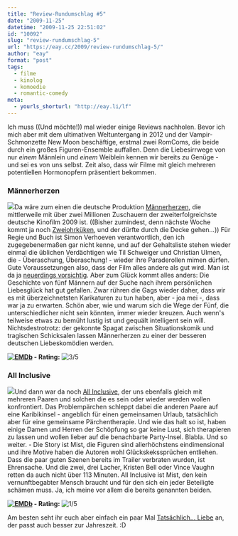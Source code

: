 ```yaml
---
title: "Review-Rundumschlag #5"
date: "2009-11-25"
datetime: "2009-11-25 22:51:02"
id: "10092"
slug: "review-rundumschlag-5"
url: "https://eay.cc/2009/review-rundumschlag-5/"
author: "eay"
format: "post"
tags:
  - filme
  - kinolog
  - komoedie
  - romantic-comedy
meta:
  - yourls_shorturl: "http://eay.li/lf"
---
```


Ich muss ((Und möchte!)) mal wieder einige Reviews nachholen. Bevor ich mich aber mit dem ultimativen Weltuntergang in 2012 und der Vampir-Schmonzette New Moon beschäftige, erstmal zwei RomComs, die beide durch ein großes Figuren-Ensemble auffallen. Denn die Liebesirrwege von nur _einem_ Männlein und _einem_ Weiblein kennen wir bereits zu Genüge - und sei es von uns selbst. Zeit also, dass wir Filme mit gleich mehreren potentiellen Hormonopfern präsentiert bekommen.

### Männerherzen

![](https://eay.cc/uploads/2009/maennerherzen.jpg)Da wäre zum einen die deutsche Produktion [Männerherzen](http://www.imdb.com/title/tt1255955/), die mittlerweile mit über zwei Millionen Zuschauern der zweiterfolgreichste deutsche Kinofilm 2009 ist. ((Bisher zumindest, denn nächste Woche kommt ja noch [Zweiohrküken](http://www.imdb.com/title/tt1343755/), und der dürfte durch die Decke gehen...)) Für Regie und Buch ist Simon Verhoeven verantwortlich, den ich zugegebenermaßen gar nicht kenne, und auf der Gehaltsliste stehen wieder einmal die üblichen Verdächtigen wie Til Schweiger und Christian Ulmen, die - Überaschung, Überaschung! - wieder ihre Paraderollen mimen dürfen. Gute Voraussetzungen also, dass der Film alles andere als gut wird. Man ist da ja [neuerdings ](//eay.cc/2009/vorsicht-comedians-im-kino/) [vorsichtig](//eay.cc/2008/1-12-ritter-zuviel/). Aber zum Glück kommt alles anders: Die Geschichte von fünf Männern auf der Suche nach ihrem persönlichen Liebesglück hat gut gefallen. Zwar rühren die Gags wieder daher, dass wir es mit überzeichnetsten Karikaturen zu tun haben, aber - joa mei -, dass war ja zu erwarten. Schön aber, wie und warum sich die Wege der Fünf, die unterschiedlicher nicht sein könnten, immer wieder kreuzen. Auch wenn's teilweise etwas zu bemüht lustig ist und gequält intelligent sein will. Nichtsdestrotrotz: der gekonnte Spagat zwischen Situationskomik und tragischen Schicksalen lassen Männerherzen zu einer der besseren deutschen Liebeskomödien werden.

 **[![EMDb](/uploads/pages/emdb/emdb_mini.gif)](http://eay.cc/emdb/) - Rating:** ![3/5](/uploads/pages/emdb/s_3.gif)

### All Inclusive

![](https://eay.cc/uploads/2009/allinclusive.jpg)Und dann war da noch [All Inclusive](http://www.imdb.com/title/tt1078940/), der uns ebenfalls gleich mit mehreren Paaren und solchen die es sein oder wieder werden wollen konfrontiert. Das Problempärchen schleppt dabei die anderen Paare auf eine Karibikinsel - angeblich für einen gemeinsamen Urlaub, tatsächlich aber für eine gemeinsame Pärchentherapie. Und wie das halt so ist, haben einige Damen und Herren der Schöpfung so gar keine Lust, sich therapieren zu lassen und wollen lieber auf die benachbarte Party-Insel. Blabla. Und so weiter. - Die Story ist Mist, die Figuren sind allerhöchstens eindimensional und ihre Motive haben die Autoren wohl Glückskekssprüchen entliehen. Dass die paar guten Szenen bereits im Trailer verbraten wurden, ist Ehrensache. Und die zwei, drei Lacher, Kristen Bell oder Vince Vaughn retten da auch nicht über 113 Minuten. All Inclusive ist Mist, den kein vernunftbegabter Mensch braucht und für den sich ein jeder Beteiligte schämen muss. Ja, ich meine vor allem die bereits genannten beiden.

 **[![EMDb](/uploads/pages/emdb/emdb_mini.gif)](http://eay.cc/emdb/) - Rating:** ![1/5](/uploads/pages/emdb/s_1.gif)

Am besten seht ihr euch aber einfach ein paar Mal [Tatsächlich... Liebe](http://www.amazon.de/exec/obidos/ASIN/B0001WU2G4/eayznet-21) an, der passt auch besser zur Jahreszeit. :D
